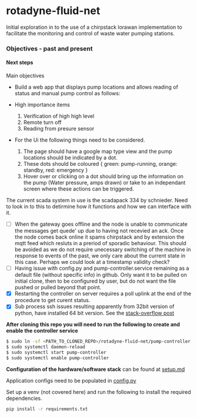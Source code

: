 # rotadyne-fluid-net
Initial exploration in to the use of a chirpstack lorawan implementation to facilitate the monitoring and control of waste water pumping stations.

### Objectives - past and present

#### Next steps
Main objectives
- Build a web app that displays pump locations and allows reading of status and manual pump control as follows: 
- High importance items
  1. Verification of high high level
  2. Remote turn off
  3. Reading from presure sensor

- For the Ui the following things need to be considered.
  1. The page should have a google map type view and the pump locations should be indicated by a dot.
  2. These dots should be coloured { green: pump-running, orange: standby, red: emergency }
  3. Hover over or clicking on a dot should bring up the information on the pump (Water pressure, amps drawn) or take to an independant screen where these actions can be triggered.



The current scada system in use is the scadapack 334 by schnieder. Need to look in to this to detirmine how it functions and how we can interface with it.


- [ ] When the gateway goes offline and the node is unable to communicate the messages get quede' up due to having not recevied an ack. Once the node comes back online it spams chirpstack and by extension the mqtt feed which resluts in a preriod of sporadic behaviour. This should be avoided as we do not require unecessary switching of the machine in response to events of the past, we only care about the current state in this case. Perhaps we could look at a timestamp validity check?
- [ ] Having issue with config.py and pump-controller.service remaining as a default file (without specific info) in github. Only want it to be pulled on initial clone, then to be configured by user, but do not want the file pushed or pulled beyond that point.
- [x] Restarting the controller on server requires a poll uplink at the end of the procedure to get curent status.
- [x] Sub process ssh issues resulting apparently from 32bit version of python, have installed 64 bit version. See the [stack-overflow post](https://stackoverflow.com/questions/65928671/python-subprocess-cant-call-ssh)

__After cloning this repo you will need to run the following to create and enable the controller service__
```sh
$ sudo ln -sf <PATH_TO_CLONED_REPO>/rotadyne-fluid-net/pump-controller.service /etc/systemd/system/pump-controller.service
$ sudo systemctl daemon-reload
$ sudo systemctl start pump-controller
$ sudo systemctl enable pump-controller
```

__Configuration of the hardware/software stack__ can be found at [setup.md](setup.md)

Application configs need to be populated in [config.py](config.py)

Set up a venv (not covered here) and run the following to install the required dependencies.
```sh
pip install -r requirements.txt
```
